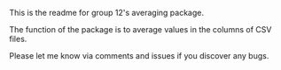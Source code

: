 This is the readme for group 12's averaging package.

The function of the package is to average values in the columns of CSV files.

Please let me know via comments and issues if you discover any bugs.
